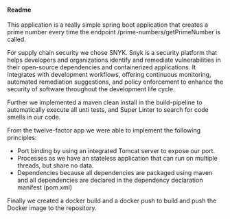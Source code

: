 #### Readme

This application is a really simple spring boot application that creates a prime number every time the endpoint /prime-numbers/getPrimeNumber is called.

For supply chain security we chose SNYK. Snyk is a security platform that helps developers and organizations identify and remediate vulnerabilities in their open-source dependencies and containerized applications. It integrates with development workflows, offering continuous monitoring, automated remediation suggestions, and policy enforcement to enhance the security of software throughout the development life cycle.

Further we implemented a maven clean install in the build-pipeline to automatically execute all unti tests, and Super Linter to search for code smells in our code. 

From the twelve-factor app we were able to implement the following principles: 

- Port binding by using an integrated Tomcat server to expose our port.
- Processes as we have an stateless application that can run on multiple threads, but share no data.
- Dependencies because all dependencies are packaged using maven and all dependencies are declared in the dependency declaration manifest  (pom.xml)

Finally we created a docker build and a docker push to build and push the Docker image to the repository. 
